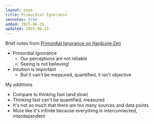 ```yaml
---
layout: page
title: Primordial Ignorance
zennotes: true
added: 2025-06-15
updated: 2025-06-15
---
```


Brief notes from [Primordial Ignorance on Hardcore Zen](https://www.youtube.com/watch?v=np2Xw6RK1v8)

- Primordial Ignorance
    - Our perceptions are not reliable
    - Seeing is not believing!
- Intuition is important
    - But it can't be measured, quantified, it isn't objective

My additions

- Compare to thinking fast (and slow)
- Thinking fast can't be quantified, measured
- It's not so much that there are too many sources and data points
- More like it's infinite because everything is interconnected, interdependent
